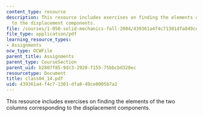 ```yaml
---
content_type: resource
description: This resource includes exercises on finding the elements of the two columns  corresponding
  to the displacement components.
file: /courses/1-050-solid-mechanics-fall-2004/439361a4f4c71301dfa849ce0005b7a2_class04_14.pdf
file_type: application/pdf
learning_resource_types:
- Assignments
ocw_type: OCWFile
parent_title: Assignments
parent_type: CourseSection
parent_uid: b2807f85-9dc3-2920-f155-75bbcbd328ec
resourcetype: Document
title: class04_14.pdf
uid: 439361a4-f4c7-1301-dfa8-49ce0005b7a2
---
```

This resource includes exercises on finding the elements of the two columns  corresponding to the displacement components.

